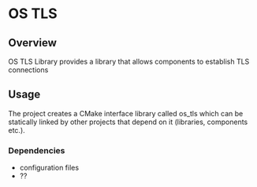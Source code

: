 # OS TLS

## Overview

OS TLS Library provides a library that allows components to establish TLS
connections

## Usage

The project creates a CMake interface library called os_tls which can be
statically linked by other projects that depend on it (libraries, components
etc.).

### Dependencies

* configuration files
* ??
